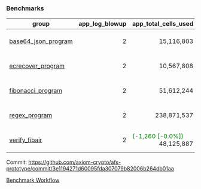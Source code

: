 ### Benchmarks
| group | app_log_blowup | app_total_cells_used | app_total_cycles | app_total_proof_time_ms | leaf_log_blowup | leaf_total_cells_used | leaf_total_cycles | leaf_total_proof_time_ms | max_segment_length | instance | alloc |
|---|---|---|---|---|---|---|---|---|---|---|---|
| [ base64_json_program ](https://github.com/axiom-crypto/afs-prototype/blob/gh-pages/benchmarks-pr/1010/individual/base64_json-3e1194271d60095fda307079b82006b264db01aa.md) | <div style='text-align: right'> 2 </div>  | <div style='text-align: right'> 15,116,803 </div>  | <div style='text-align: right'> 434,694 </div>  | <span style='color: red'>(+42.0 [+2.2%])</span><div style='text-align: right'> 1,978.0 </div>  | <div style='text-align: right'> - </div>  | <div style='text-align: right'> - </div>  | <div style='text-align: right'> - </div>  | <div style='text-align: right'> - </div>  | 1048476 | 64cpu-linux-arm64 | mimalloc |
| [ ecrecover_program ](https://github.com/axiom-crypto/afs-prototype/blob/gh-pages/benchmarks-pr/1010/individual/ecrecover-3e1194271d60095fda307079b82006b264db01aa.md) | <div style='text-align: right'> 2 </div>  | <div style='text-align: right'> 10,567,808 </div>  | <div style='text-align: right'> 212,888 </div>  | <span style='color: green'>(-16.0 [-0.8%])</span><div style='text-align: right'> 1,870.0 </div>  | <div style='text-align: right'> - </div>  | <div style='text-align: right'> - </div>  | <div style='text-align: right'> - </div>  | <div style='text-align: right'> - </div>  | 1048476 | 64cpu-linux-arm64 | mimalloc |
| [ fibonacci_program ](https://github.com/axiom-crypto/afs-prototype/blob/gh-pages/benchmarks-pr/1010/individual/fibonacci-3e1194271d60095fda307079b82006b264db01aa.md) | <div style='text-align: right'> 2 </div>  | <div style='text-align: right'> 51,612,244 </div>  | <div style='text-align: right'> 3,000,274 </div>  | <span style='color: red'>(+56.0 [+1.1%])</span><div style='text-align: right'> 5,185.0 </div>  | <div style='text-align: right'> - </div>  | <div style='text-align: right'> - </div>  | <div style='text-align: right'> - </div>  | <div style='text-align: right'> - </div>  | 1048476 | 64cpu-linux-arm64 | mimalloc |
| [ regex_program ](https://github.com/axiom-crypto/afs-prototype/blob/gh-pages/benchmarks-pr/1010/individual/regex-3e1194271d60095fda307079b82006b264db01aa.md) | <div style='text-align: right'> 2 </div>  | <div style='text-align: right'> 238,871,537 </div>  | <div style='text-align: right'> 8,381,808 </div>  | <span style='color: green'>(-361.0 [-2.2%])</span><div style='text-align: right'> 16,144.0 </div>  | <div style='text-align: right'> - </div>  | <div style='text-align: right'> - </div>  | <div style='text-align: right'> - </div>  | <div style='text-align: right'> - </div>  | 1048476 | 64cpu-linux-arm64 | mimalloc |
| [ verify_fibair ](https://github.com/axiom-crypto/afs-prototype/blob/gh-pages/benchmarks-pr/1010/individual/verify_fibair-3e1194271d60095fda307079b82006b264db01aa.md) | <div style='text-align: right'> 2 </div>  | <span style='color: green'>(-1,260 [-0.0%])</span><div style='text-align: right'> 48,125,887 </div>  | <span style='color: green'>(-70 [-0.0%])</span><div style='text-align: right'> 397,094 </div>  | <span style='color: green'>(-3.0 [-0.1%])</span><div style='text-align: right'> 2,936.0 </div>  | <div style='text-align: right'> - </div>  | <div style='text-align: right'> - </div>  | <div style='text-align: right'> - </div>  | <div style='text-align: right'> - </div>  | 1048476 | 64cpu-linux-arm64 | mimalloc |


Commit: https://github.com/axiom-crypto/afs-prototype/commit/3e1194271d60095fda307079b82006b264db01aa

[Benchmark Workflow](https://github.com/axiom-crypto/afs-prototype/actions/runs/12299601132)
